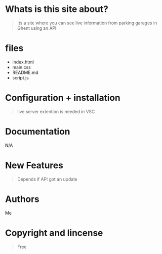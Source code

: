 # Whats is this site about?
> Its a site where you can see live information from parking garages in Ghent using an API
# files
- index.html
- main.css
- README.md
- script.js
# Configuration + installation
> live server extention is needed in VSC
# Documentation
N/A
# New Features
> Depends if API got an update
# Authors
Me
# Copyright and lincense
> Free